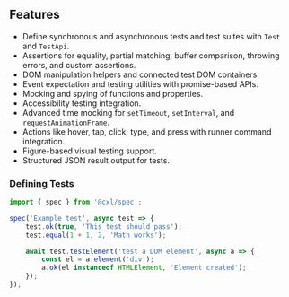## Features

-   Define synchronous and asynchronous tests and test suites with `Test` and `TestApi`.
-   Assertions for equality, partial matching, buffer comparison, throwing errors, and custom assertions.
-   DOM manipulation helpers and connected test DOM containers.
-   Event expectation and testing utilities with promise-based APIs.
-   Mocking and spying of functions and properties.
-   Accessibility testing integration.
-   Advanced time mocking for `setTimeout`, `setInterval`, and `requestAnimationFrame`.
-   Actions like hover, tap, click, type, and press with runner command integration.
-   Figure-based visual testing support.
-   Structured JSON result output for tests.

### Defining Tests

```ts
import { spec } from '@cxl/spec';

spec('Example test', async test => {
	test.ok(true, 'This test should pass');
	test.equal(1 + 1, 2, 'Math works');

	await test.testElement('test a DOM element', async a => {
		const el = a.element('div');
		a.ok(el instanceof HTMLElement, 'Element created');
	});
});
```
